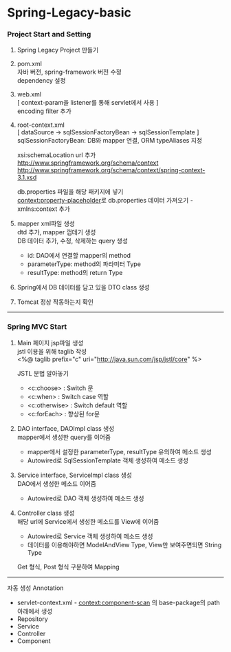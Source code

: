 # Spring-Legacy-basic

### Project Start and Setting
1. Spring Legacy Project 만들기
2. pom.xml  
   자바 버전, spring-framework 버전 수정  
   dependency 설정  
3. web.xml  
   [ context-param을 listener를 통해 servlet에서 사용 ]  
   encoding filter 추가  
4. root-context.xml  
   [ dataSource -> sqlSessionFactoryBean -> sqlSessionTemplate ]  
   sqlSessionFactoryBean: DB와 mapper 연결, ORM typeAliases 지정  
   
   xsi:schemaLocation url 추가  
   http://www.springframework.org/schema/context  
   http://www.springframework.org/schema/context/spring-context-3.1.xsd  
     
   db.properties 파일을 해당 패키지에 넣기  
   <context:property-placeholder>로 db.properties 데이터 가져오기 - xmlns:context 추가  
  
5. mapper xml파일 생성  
   dtd 추가, mapper 껍데기 생성  
   DB 데이터 추가, 수정, 삭제하는 query 생성  
   - id: DAO에서 연결할 mapper의 method  
   - parameterType: method의 파라미터 Type  
   - resultType: method의 return Type  
  
6. Spring에서 DB 데이터를 담고 있을 DTO class 생성  
7. Tomcat 정상 작동하는지 확인  
  
--------
### Spring MVC Start
1. Main 페이지 jsp파일 생성  
   jstl 이용을 위해 taglib 작성  
   <%@ taglib prefix="c" uri="http://java.sun.com/jsp/jstl/core" %>  
   
   JSTL 문법 알아놓기  
   - <c:choose> : Switch 문  
   - <c:when> : Switch case 역할  
   - <c:otherwise> : Switch default 역할  
   - <c:forEach> : 향상된 for문  
  
2. DAO interface, DAOImpl class 생성  
   mapper에서 생성한 query를 이어줌  
   - mapper에서 설정한 parameterType, resultType 유의하여 메소드 생성  
   - Autowired로 SqlSessionTemplate 객체 생성하여 메소드 생성  
  
3. Service interface, ServiceImpl class 생성  
   DAO에서 생성한 메소드 이어줌  
   - Autowired로 DAO 객체 생성하여 메소드 생성  
  
4. Controller class 생성  
   해당 url에 Service에서 생성한 메소드를 View에 이어줌  
   - Autowired로 Service 객체 생성하여 메소드 생성  
   - 데이터를 이용해야하면 ModelAndView Type, View만 보여주면되면 String Type  
  
   Get 형식, Post 형식 구분하여 Mapping  

--------
자동 생성 Annotation 
- servlet-context.xml - <context:component-scan> 의 base-package의 path 아래에서 생성
- Repository
- Service
- Controller
- Component
